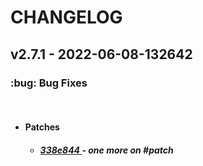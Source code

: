 <h1>CHANGELOG</h1><h2>v2.7.1 - 2022-06-08-132642</h2><h3>:bug: Bug Fixes</h3> <ul><br><li><h4>Patches</h4></li> <ul><h5> <li><a href='https://github.com/nostradini/myrepo3/commit/338e844'> 338e844 </a> - one more on #patch </li></h5></ul></ul>
